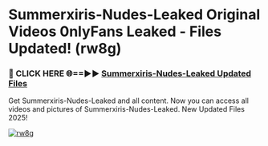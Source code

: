 # Summerxiris-Nudes-Leaked Original Videos 0nlyFans Leaked - Files Updated! (rw8g)

<h3>🔴 CLICK HERE 🌐==►► <a href="https://tinyurl.com/4mcuefdz" rel="nofollow">Summerxiris-Nudes-Leaked Updated Files</a></h3>

Get Summerxiris-Nudes-Leaked and all content. Now you can access all videos and pictures of Summerxiris-Nudes-Leaked. New Updated Files 2025!

[![rw8g](https://i.imgur.com/StAQSOY.gif)](https://tinyurl.com/4mcuefdz)
